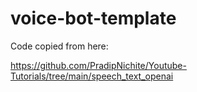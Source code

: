 # voice-bot-template

Code copied from here:

https://github.com/PradipNichite/Youtube-Tutorials/tree/main/speech_text_openai
